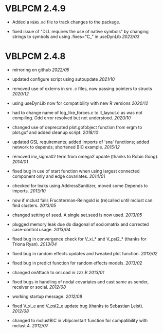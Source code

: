 # VBLPCM 2.4.9

* Added a `NEWS.md` file to track changes to the package.

* fixed issue of "DLL requires the use of native symbols" by changing strings to symbols and using  .fixes="C_" in useDynLib _2023/03_    

# VBLPCM 2.4.8

* mirroring on github _2022/05_    

* updated configure script using autoupdate _2021/10_    

* removed use of externs in src .c files, now passing pointers to structs _2020/12_    

* using useDynLib now for compatibility with new R versions _2020/12_    

* had to change name of log_like_forces.c to ll_layout.c as was not compiling. Odd error resolved but not understood.  _2020/10_    

* changed use of deprecated plot.gofobject function from ergm to plot.gof and added cleanup script. _2018/10_    

* updated GSL requirements; added imports of 'sna' functions; added network to depends; shortened BIC example.  _2015/12_    

* removed inv_sigma02 term from omega2 update (thanks to Robin Gong).  _2014/01_    

* fixed bug in use of start function when using largest connected component only and edge covariates. _2014/01_    

* checked for leaks using AddressSanitizer, moved some Depends to Imports. _2013/10_    

* now if mclust fails Fruchterman-Reingold is (re)called until mclust can find clusters.  _2013/05_    

* changed setting of seed. A single set.seed is now used.  _2013/05_    

* plugged memory leak due do diagonal of sociomatrix and corrected case-control usage. _2013/04_    

* fixed bug in convergence check for V_xi_* and V_psi2_* (thanks for Triona Ryan). _2013/04_    

* fixed bug in random effects updates and tweaked plot function. _2013/02_    

* fixed bug in predict function for random effects models. _2013/02_    

* changed onAttach to onLoad in zzz.R _2013/01_    

* fixed bugs in handling of nodal covariates and cast same as sender, receiver or social.  _2012/08_    

* working startup message.  _2012/08_    

* fixed V_xi_e and V_psi2_e update bug (thanks to Sebastian Leist).  _2012/08_    

* changed to mclustBIC in vblpcmstart function for compatibility with mclust 4.  _2012/07_    
